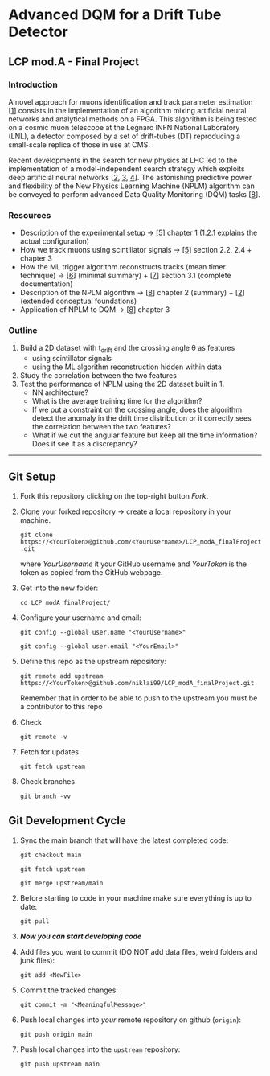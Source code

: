 # Advanced DQM for a Drift Tube Detector

## LCP mod.A - Final Project

### Introduction
A novel approach for muons identification and track parameter estimation [[1]] consists in the implementation of an algorithm mixing artificial neural networks
and analytical methods on a FPGA. This algorithm is being tested on a
cosmic muon telescope at the Legnaro INFN National Laboratory (LNL), a detector composed by a
set of drift-tubes (DT) reproducing a small-scale replica of those in use at CMS. 

Recent developments in the search for new physics at LHC led to the implementation of a model-independent search strategy which exploits deep artificial neural networks [[2], [3], [4]]. The astonishing predictive power and flexibility of the New Physics Learning Machine (NPLM) algorithm can be conveyed to perform advanced Data Quality Monitoring (DQM) tasks [[8]].

### Resources
- Description of the experimental setup &rarr; [[5]] chapter 1 (1.2.1 explains the actual configuration) 
- How we track muons using scintillator signals &rarr; [[5]] section 2.2, 2.4 + chapter 3
- How the ML trigger algorithm reconstructs tracks (mean timer technique) &rarr; [[6]] (minimal summary) + [[7]] section 3.1 (complete documentation)
- Description of the NPLM algorithm &rarr; [[8]] chapter 2 (summary) + [[2]] (extended conceptual foundations)
- Application of NPLM to DQM &rarr; [[8]] chapter 3
### Outline

1. Build a 2D dataset with t<sub>drift</sub> and the crossing angle &theta; as features
   * using scintillator signals
   * using the ML algorithm reconstruction hidden within data
2. Study the correlation between the two features 
3. Test the performance of NPLM using the 2D dataset built in 1.
   * NN architecture?
   * What is the average training time for the algorithm?
   * If we put a constraint on the crossing angle, does the algorithm detect the anomaly in the drift time distribution or it correctly sees the correlation between the two features?
   * What if we cut the angular feature but keep all the time information? Does it see it as a discrepancy?

[1]: https://arxiv.org/abs/2105.04428
[2]: https://arxiv.org/abs/1806.02350
[3]: https://arxiv.org/abs/1912.12155
[4]: https://arxiv.org/abs/2111.13633
[5]: http://tesi.cab.unipd.it/65910/1/Franceschetto_Giacomo.pdf
[6]: https://github.com/spiccinelli/LCP_projects_Y3/blob/track_group6/Project.ipynb
[7]: http://cds.cern.ch/record/1073687/files/NOTE2007_034.pdf?version=1
[8]: https://nbviewer.org/github/niklai99/PredictiveLearning_applied_to_MuonChamberMonitoring/blob/master/THESIS/tesi.pdf

---

## Git Setup

1. Fork this repository clicking on the top-right button *Fork*.

2. Clone your forked repository &rarr; create a local repository in your machine.

   `git clone https://<YourToken>@github.com/<YourUsername>/LCP_modA_finalProject.git`

   where *YourUsername* it your GitHub username and *YourToken* is the token as copied from the GitHub webpage.

3. Get into the new folder:

   `cd LCP_modA_finalProject/`

4. Configure your username and email:

   `git config --global user.name "<YourUsername>"`

   `git config --global user.email "<YourEmail>"`

5. Define this repo as the upstream repository:

   `git remote add upstream https://<YourToken>@github.com/niklai99/LCP_modA_finalProject.git`

   Remember that in order to be able to push to the upstream you must be a contributor to this repo

6. Check

    `git remote -v`

7. Fetch for updates
  
   `git fetch upstream`

8. Check branches

    `git branch -vv`

## Git Development Cycle

1. Sync the main branch that will have the latest completed code:

   `git checkout main`

   `git fetch upstream`

   `git merge upstream/main`

2. Before starting to code in your machine make sure everything is up to date:

    `git pull`

3. ***Now you can start developing code***

4. Add files you want to commit (DO NOT add data files, weird folders and junk files):

    `git add <NewFile>`

5. Commit the tracked changes:

    `git commit -m "<MeaningfulMessage>"`

6. Push local changes into *your* remote repository on github (`origin`):

    `git push origin main`

7. Push local changes into the `upstream` repository:

    `git push upstream main`
